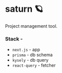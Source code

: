 # saturn 🪐

Project management tool.

### Stack -

- `next.js` - app
- `prisma` - db schema
- `kysely` - db query
- `react-query` - fetcher
